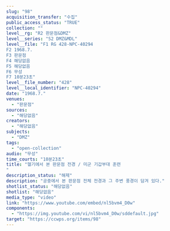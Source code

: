 ```yaml
---
slug: "98"
acquisition_transfer: "수집"
public_access_status: "TRUE"
collection: ""
level__rg: "R2 판문점&DMZ"
level__series: "S2 DMZ&MDL"
level__file: "F1 RG 428-NPC-40294
F2 1968.7.
F3 판문점 
F4 해당없음 
F5 해당없음 
F6 무성 
F7 10분23초"
level__file_number: "428"
level__local_identifier: "NPC-40294"
date: "1968.7."
venues: 
  - "판문점"
sources: 
  - "해당없음"
creators: 
  - "해당없음"
subjects: 
  - "DMZ"
tags: 
  - "open-collection"
audio: "무성"
time_courts: "10분23초"
title: "헬기에서 본 판문점 전경 / 미군 기갑부대 훈련
"
description_status: "해제"
description: "공중에서 본 판문점 전체 전경과 그 주변 풍경이 담겨 있다."
shotlist_status: "해당없음"
shotlist: "해당없음"
media_type: "video"
link: "https://www.youtube.com/embed/nl5bvm4_D0w"
components: 
  - "https://img.youtube.com/vi/nl5bvm4_D0w/sddefault.jpg"
target: "https://ccwps.org/items/98"
---
```

